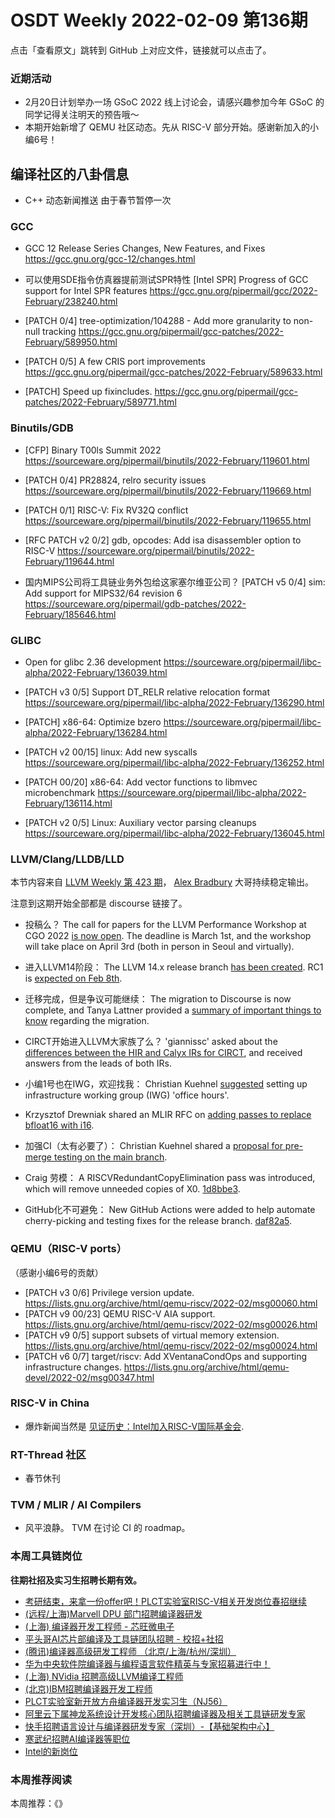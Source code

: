 # OSDT Weekly 2022-02-09 第136期

点击「查看原文」跳转到 GitHub 上对应文件，链接就可以点击了。

### 近期活动

- 2月20日计划举办一场 GSoC 2022 线上讨论会，请感兴趣参加今年 GSoC 的同学记得关注明天的预告哦～
- 本期开始新增了 QEMU 社区动态。先从 RISC-V 部分开始。感谢新加入的小编6号！

## 编译社区的八卦信息

- C++ 动态新闻推送
  由于春节暂停一次

### GCC

- GCC 12 Release Series Changes, New Features, and Fixes
  https://gcc.gnu.org/gcc-12/changes.html

- 可以使用SDE指令仿真器提前测试SPR特性
  [Intel SPR] Progress of GCC support for Intel SPR features
  https://gcc.gnu.org/pipermail/gcc/2022-February/238240.html

- [PATCH 0/4] tree-optimization/104288 - Add more granularity to non-null tracking
  https://gcc.gnu.org/pipermail/gcc-patches/2022-February/589950.html

- [PATCH 0/5] A few CRIS port improvements
  https://gcc.gnu.org/pipermail/gcc-patches/2022-February/589633.html

- [PATCH] Speed up fixincludes.
  https://gcc.gnu.org/pipermail/gcc-patches/2022-February/589771.html

### Binutils/GDB

- [CFP] Binary T00ls Summit 2022
  https://sourceware.org/pipermail/binutils/2022-February/119601.html

- [PATCH 0/4] PR28824, relro security issues
  https://sourceware.org/pipermail/binutils/2022-February/119669.html

- [PATCH 0/1] RISC-V: Fix RV32Q conflict
  https://sourceware.org/pipermail/binutils/2022-February/119655.html

- [RFC PATCH v2 0/2] gdb, opcodes: Add isa disassembler option to RISC-V
  https://sourceware.org/pipermail/binutils/2022-February/119644.html

- 国内MIPS公司将工具链业务外包给这家塞尔维亚公司？
  [PATCH v5 0/4] sim: Add support for MIPS32/64 revision 6
  https://sourceware.org/pipermail/gdb-patches/2022-February/185646.html

### GLIBC

- Open for glibc 2.36 development
  https://sourceware.org/pipermail/libc-alpha/2022-February/136039.html

- [PATCH v3 0/5] Support DT_RELR relative relocation format
  https://sourceware.org/pipermail/libc-alpha/2022-February/136290.html

- [PATCH] x86-64: Optimize bzero
  https://sourceware.org/pipermail/libc-alpha/2022-February/136284.html

- [PATCH v2 00/15] linux: Add new syscalls
  https://sourceware.org/pipermail/libc-alpha/2022-February/136252.html

- [PATCH 00/20] x86-64: Add vector functions to libmvec microbenchmark
  https://sourceware.org/pipermail/libc-alpha/2022-February/136114.html

- [PATCH v2 0/5] Linux: Auxiliary vector parsing cleanups
  https://sourceware.org/pipermail/libc-alpha/2022-February/136045.html

### LLVM/Clang/LLDB/LLD

本节内容来自 [LLVM Weekly 第 423 期](http://llvmweekly.org/issue/423)，
[Alex Bradbury](https://www.linkedin.com/in/alex-bradbury/) 大哥持续稳定输出。

注意到这期开始全部都是 discourse 链接了。

* 投稿么？ The call for papers for the LLVM Performance Workshop at CGO 2022 [is now open](https://discourse.llvm.org/t/cfp-sixth-llvm-performance-workshop-at-cgo-2022/59658).  The deadline is March 1st, and the workshop will take place on April 3rd (both in person in Seoul and virtually).

* 进入LLVM14阶段： The LLVM 14.x release branch [has been created](https://discourse.llvm.org/t/release-14-x-branch/59673). RC1 is [expected on Feb 8th](https://discourse.llvm.org/t/release-14-x-branch/59673).

* 迁移完成，但是争议可能继续： The migration to Discourse is now complete, and Tanya Lattner provided a [summary of important things to know](https://discourse.llvm.org/t/post-discourse-migration-information/59719) regarding the migration.

* CIRCT开始进入LLVM大家族了么？ 'giannissc' asked about the [differences between the HIR and Calyx IRs for CIRCT](https://discourse.llvm.org/t/hir-vs-calyx/59701), and received answers from the leads of both IRs.

* 小编1号也在IWG，欢迎找我： Christian Kuehnel [suggested](https://discourse.llvm.org/t/do-we-want-to-have-iwg-office-hours/59677) setting up infrastructure working group (IWG) 'office hours'.

* Krzysztof Drewniak shared an MLIR RFC on [adding passes to replace bfloat16 with i16](https://discourse.llvm.org/t/rfc-semi-software-bf16/59699).

* 加强CI（太有必要了）： Christian Kuehnel shared a [proposal for pre-merge testing on the main branch](https://discourse.llvm.org/t/pre-merge-testing-running-checks-on-main-branch/59746).

* Craig 劳模： A RISCVRedundantCopyElimination pass was introduced, which will remove unneeded copies of X0.
  [1d8bbe3](https://reviews.llvm.org/rG1d8bbe3d255f).

* GitHub化不可避免： New GitHub Actions were added to help automate cherry-picking and testing fixes for the release branch.
  [daf82a5](https://reviews.llvm.org/rGdaf82a51a0c2).


### QEMU（RISC-V ports）

（感谢小编6号的贡献）

- [PATCH v3 0/6] Privilege version update.
  https://lists.gnu.org/archive/html/qemu-riscv/2022-02/msg00060.html
- [PATCH v9 00/23] QEMU RISC-V AIA support.
  https://lists.gnu.org/archive/html/qemu-riscv/2022-02/msg00026.html
- [PATCH v9 0/5] support subsets of virtual memory extension.
  https://lists.gnu.org/archive/html/qemu-riscv/2022-02/msg00024.html
- [PATCH v6 0/7] target/riscv: Add XVentanaCondOps and supporting infrastructure changes.
  https://lists.gnu.org/archive/html/qemu-devel/2022-02/msg00347.html

### RISC-V in China

- 爆炸新闻当然是 [见证历史：Intel加入RISC-V国际基金会](https://mp.weixin.qq.com/s/XXmVuCVXFBuFF9EAs3-91w).

### RT-Thread 社区

- 春节休刊

### TVM / MLIR / AI Compilers

- 风平浪静。 TVM 在讨论 CI 的 roadmap。

### 本周工具链岗位

**往期社招及实习生招聘长期有效。**

- [考研结束，来拿一份offer吧！PLCT实验室RISC-V相关开发岗位春招继续](https://mp.weixin.qq.com/s/PWV5akv5kw3iOuHb-uSNrQ)
- [(远程/上海)Marvell DPU 部门招聘编译器研发](https://mp.weixin.qq.com/s/B6JjAhF3TZjezD1tjYHDaw)
- [(上海) 编译器开发工程师 - 芯旺微电子](https://mp.weixin.qq.com/s/nqe1-7qffnc0CaejYkpKyw)
- [平头哥AI芯片部编译及工具链团队招聘 - 校招+社招](https://mp.weixin.qq.com/s/kARbXtJotRPCNMrV-yOanA)
- [(腾讯)编译器高级研发工程师 （北京/上海/杭州/深圳）](https://mp.weixin.qq.com/s/DF-2qmHmpKZtJ1djHXM1Ug)
- [华为中央软件院编译器与编程语言软件精英与专家招募进行中！](https://mp.weixin.qq.com/s/VshbvWegM3eCdgK9d6v46A)
- [(上海) NVidia 招聘高级LLVM编译工程师](https://mp.weixin.qq.com/s/y6UmneY-UvzyhEvyCaoyEg)
- [(北京)IBM招聘编译器开发工程师](https://mp.weixin.qq.com/s/B_d1gjyrgncevOGWnV_Jfw)
- [PLCT实验室新开放方舟编译器开发实习生（NJ56）](https://mp.weixin.qq.com/s/lPp5RvjYhpDIGsp-luLzKQ)
- [阿里云下属神龙系统设计开发核心团队招聘编译器及相关工具链研发专家](https://mp.weixin.qq.com/s/h3ELBXBHfNjZCyCRixqnOQ)
- [快手招聘语言设计与编译器研发专家（深圳）-【基础架构中心】](https://mp.weixin.qq.com/s/QTWnlaBFtWQ3YThHJSIhbA)
- [寒武纪招聘AI编译器等职位](https://mp.weixin.qq.com/s/LWpDXEA2rJ1wx9mr8XoWxw)
- [Intel的新岗位](https://mp.weixin.qq.com/s/xs-deMCI4ob7WX0vIRZMZw)

### 本周推荐阅读

本周推荐：《》
